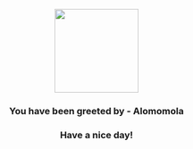 <p align="center">
            <img src="https://raw.githubusercontent.com/PokeAPI/sprites/master/sprites/pokemon/594.png" width="150" height="150">
          </p>
          <h3 align="center">You have been greeted by - <b>Alomomola</b></h3>
          <h3 align="center">Have a nice day!</h3>
        